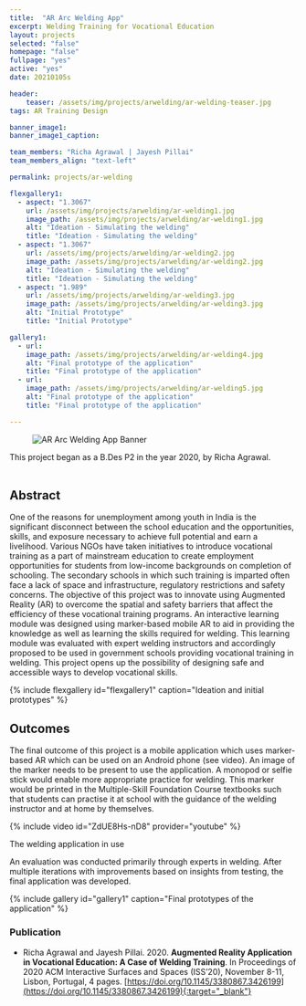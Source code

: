```yaml
---
title:  "AR Arc Welding App"
excerpt: Welding Training for Vocational Education
layout: projects
selected: "false"
homepage: "false"
fullpage: "yes"
active: "yes"
date: 20210105s

header:
    teaser: /assets/img/projects/arwelding/ar-welding-teaser.jpg
tags: AR Training Design

banner_image1:
banner_image1_caption:

team_members: "Richa Agrawal | Jayesh Pillai"
team_members_align: "text-left"

permalink: projects/ar-welding

flexgallery1:
  - aspect: "1.3067"
    url: /assets/img/projects/arwelding/ar-welding1.jpg
    image_path: /assets/img/projects/arwelding/ar-welding1.jpg
    alt: "Ideation - Simulating the welding"
    title: "Ideation - Simulating the welding"
  - aspect: "1.3067"
    url: /assets/img/projects/arwelding/ar-welding2.jpg
    image_path: /assets/img/projects/arwelding/ar-welding2.jpg
    alt: "Ideation - Simulating the welding"
    title: "Ideation - Simulating the welding"
  - aspect: "1.989"
    url: /assets/img/projects/arwelding/ar-welding3.jpg
    image_path: /assets/img/projects/arwelding/ar-welding3.jpg
    alt: "Initial Prototype"
    title: "Initial Prototype"

gallery1:
  - url: 
    image_path: /assets/img/projects/arwelding/ar-welding4.jpg
    alt: "Final prototype of the application"
    title: "Final prototype of the application"
  - url: 
    image_path: /assets/img/projects/arwelding/ar-welding5.jpg
    alt: "Final prototype of the application"
    title: "Final prototype of the application"

---
```


<figure class="align-center">
  <img src="/assets/img/projects/arwelding/ar-welding-banner.gif" alt="AR Arc Welding App Banner">
</figure> 

This project began as a B.Des P2 in the year 2020, by Richa Agrawal. 
<br><br>


## Abstract

One of the reasons for unemployment among youth in India is the significant disconnect between the school education and the opportunities, skills, and exposure necessary to achieve full potential and earn a livelihood. Various NGOs have taken initiatives to introduce vocational training as a part of mainstream education to create employment opportunities for students from low-income backgrounds on completion of schooling. The secondary schools in which such training is imparted often face a lack of space and infrastructure, regulatory restrictions and safety concerns. The objective of this project was to innovate using Augmented Reality (AR) to overcome the spatial and safety barriers that affect the efficiency of these vocational training programs. An interactive learning module was designed using marker-based mobile AR to aid in providing the knowledge as well as learning the skills required for welding. This learning module was evaluated with expert welding instructors and accordingly proposed to be used in government schools providing vocational training in welding. This project opens up the possibility of designing safe and accessible ways to develop vocational skills.

{% include flexgallery id="flexgallery1" caption="Ideation and initial prototypes" %}


## Outcomes

The final outcome of this project is a mobile application which uses marker-based AR which can be used on an Android phone (see video). An image of the marker needs to be present to use the application. A monopod or selfie stick would enable more appropriate practice for welding. This marker would be printed in the Multiple-Skill Foundation Course textbooks such that students can practise it at school with the guidance of the welding instructor and at home by themselves.

{% include video id="ZdUE8Hs-nD8" provider="youtube" %}
<figcaption>The welding application in use</figcaption>

An evaluation was conducted primarily through experts in welding. After multiple iterations with improvements based on insights from testing, the final application was developed.

{% include gallery id="gallery1" caption="Final prototypes of the application" %}


### Publication

- Richa Agrawal and Jayesh Pillai. 2020. **Augmented Reality Application in Vocational Education: A Case of Welding Training**. In Proceedings of 2020 ACM Interactive Surfaces and Spaces (ISS’20), November 8-11, Lisbon, Portugal, 4 pages. [https://doi.org/10.1145/3380867.3426199](https://doi.org/10.1145/3380867.3426199){:target="_blank"}

